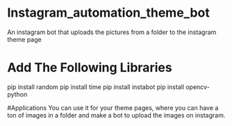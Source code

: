 # Instagram_automation_theme_bot
An instagram bot that uploads the pictures from a folder to the instagram theme page

# Add The Following Libraries
pip install random
pip install time
pip install instabot
pip install opencv-python

#Applications
You can use it for your theme pages, where you can have a ton of images in a folder and make a bot to upload the images on instagram.
